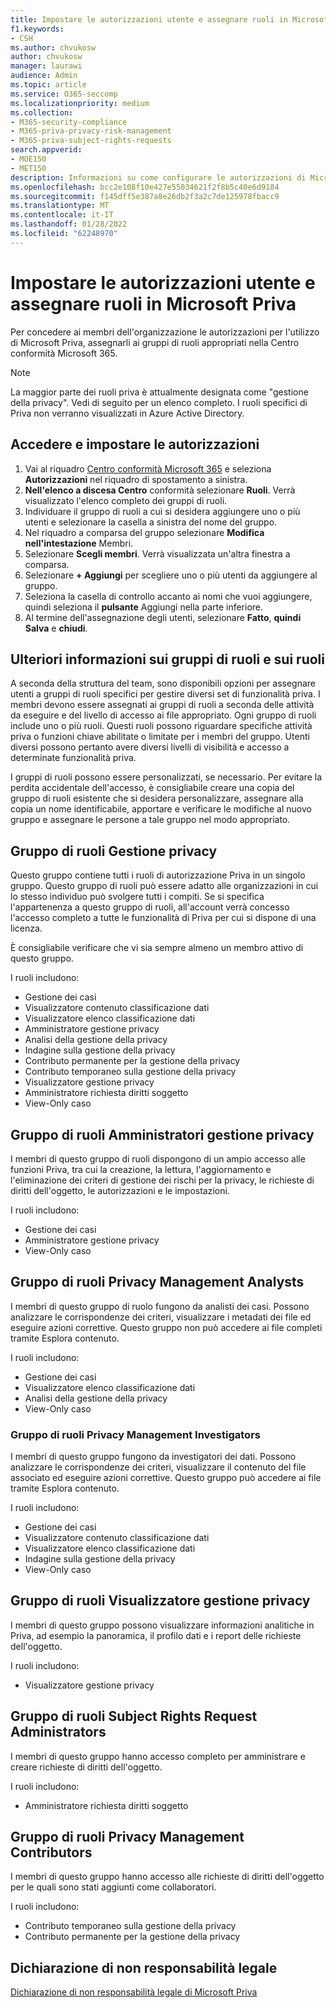 ```yaml
---
title: Impostare le autorizzazioni utente e assegnare ruoli in Microsoft Priva
f1.keywords:
- CSH
ms.author: chvukosw
author: chvukosw
manager: laurawi
audience: Admin
ms.topic: article
ms.service: O365-seccomp
ms.localizationpriority: medium
ms.collection:
- M365-security-compliance
- M365-priva-privacy-risk-management
- M365-priva-subject-rights-requests
search.appverid:
- MOE150
- MET150
description: Informazioni su come configurare le autorizzazioni di Microsoft Priva e assegnare utenti ai gruppi di ruoli.
ms.openlocfilehash: bcc2e108f10e427e55034621f2f8b5c40e6d9184
ms.sourcegitcommit: f145dff5e387a8e26db2f3a2c7de125978fbacc9
ms.translationtype: MT
ms.contentlocale: it-IT
ms.lasthandoff: 01/28/2022
ms.locfileid: "62248970"
---
```

# <a name="set-user-permissions-and-assign-roles-in-microsoft-priva"></a>Impostare le autorizzazioni utente e assegnare ruoli in Microsoft Priva

Per concedere ai membri dell'organizzazione le autorizzazioni per l'utilizzo di Microsoft Priva, assegnarli ai gruppi di ruoli appropriati nella Centro conformità Microsoft 365.

> [!NOTE]
> La maggior parte dei ruoli priva è attualmente designata come "gestione della privacy". Vedi di seguito per un elenco completo. I ruoli specifici di Priva non verranno visualizzati in Azure Active Directory.

## <a name="sign-in-and-set-permissions"></a>Accedere e impostare le autorizzazioni

1. Vai al riquadro [Centro conformità Microsoft 365](https://compliance.microsoft.com/) e seleziona **Autorizzazioni** nel riquadro di spostamento a sinistra.  
2. **Nell'elenco a discesa Centro** conformità selezionare **Ruoli**. Verrà visualizzato l'elenco completo dei gruppi di ruoli.
3. Individuare il gruppo di ruoli a cui si desidera aggiungere uno o più utenti e selezionare la casella a sinistra del nome del gruppo.
4. Nel riquadro a comparsa del gruppo selezionare **Modifica nell'intestazione** Membri.  
5. Selezionare **Scegli membri**. Verrà visualizzata un'altra finestra a comparsa.
6. Selezionare **+ Aggiungi** per scegliere uno o più utenti da aggiungere al gruppo.  
7. Seleziona la casella di controllo accanto ai nomi che vuoi aggiungere, quindi seleziona il **pulsante** Aggiungi nella parte inferiore.  
8. Al termine dell'assegnazione degli utenti, selezionare **Fatto**, **quindi Salva** e **chiudi**.

## <a name="learn-more-about-role-groups-and-roles"></a>Ulteriori informazioni sui gruppi di ruoli e sui ruoli

A seconda della struttura del team, sono disponibili opzioni per assegnare utenti a gruppi di ruoli specifici per gestire diversi set di funzionalità priva. I membri devono essere assegnati ai gruppi di ruoli a seconda delle attività da eseguire e del livello di accesso ai file appropriato. Ogni gruppo di ruoli include uno o più ruoli. Questi ruoli possono riguardare specifiche attività priva o funzioni chiave abilitate o limitate per i membri del gruppo. Utenti diversi possono pertanto avere diversi livelli di visibilità e accesso a determinate funzionalità priva.

I gruppi di ruoli possono essere personalizzati, se necessario. Per evitare la perdita accidentale dell'accesso, è consigliabile creare una copia del gruppo di ruoli esistente che si desidera personalizzare, assegnare alla copia un nome identificabile, apportare e verificare le modifiche al nuovo gruppo e assegnare le persone a tale gruppo nel modo appropriato.

## <a name="privacy-management-role-group"></a>Gruppo di ruoli Gestione privacy

Questo gruppo contiene tutti i ruoli di autorizzazione Priva in un singolo gruppo. Questo gruppo di ruoli può essere adatto alle organizzazioni in cui lo stesso individuo può svolgere tutti i compiti. Se si specifica l'appartenenza a questo gruppo di ruoli, all'account verrà concesso l'accesso completo a tutte le funzionalità di Priva per cui si dispone di una licenza.

È consigliabile verificare che vi sia sempre almeno un membro attivo di questo gruppo.

I ruoli includono:

- Gestione dei casi  
- Visualizzatore contenuto classificazione dati  
- Visualizzatore elenco classificazione dati  
- Amministratore gestione privacy  
- Analisi della gestione della privacy  
- Indagine sulla gestione della privacy  
- Contributo permanente per la gestione della privacy  
- Contributo temporaneo sulla gestione della privacy  
- Visualizzatore gestione privacy  
- Amministratore richiesta diritti soggetto  
- View-Only caso

## <a name="privacy-management-administrators-role-group"></a>Gruppo di ruoli Amministratori gestione privacy

I membri di questo gruppo di ruoli dispongono di un ampio accesso alle funzioni Priva, tra cui la creazione, la lettura, l'aggiornamento e l'eliminazione dei criteri di gestione dei rischi per la privacy, le richieste di diritti dell'oggetto, le autorizzazioni e le impostazioni.

I ruoli includono:

- Gestione dei casi  
- Amministratore gestione privacy  
- View-Only caso

## <a name="privacy-management-analysts-role-group"></a>Gruppo di ruoli Privacy Management Analysts

I membri di questo gruppo di ruolo fungono da analisti dei casi. Possono analizzare le corrispondenze dei criteri, visualizzare i metadati dei file ed eseguire azioni correttive. Questo gruppo non può accedere ai file completi tramite Esplora contenuto.

I ruoli includono:

- Gestione dei casi  
- Visualizzatore elenco classificazione dati  
- Analisi della gestione della privacy  
- View-Only caso

### <a name="privacy-management-investigators-role-group"></a>Gruppo di ruoli Privacy Management Investigators

I membri di questo gruppo fungono da investigatori dei dati. Possono analizzare le corrispondenze dei criteri, visualizzare il contenuto del file associato ed eseguire azioni correttive. Questo gruppo può accedere ai file tramite Esplora contenuto.

I ruoli includono:

- Gestione dei casi  
- Visualizzatore contenuto classificazione dati  
- Visualizzatore elenco classificazione dati  
- Indagine sulla gestione della privacy  
- View-Only caso

## <a name="privacy-management-viewer-role-group"></a>Gruppo di ruoli Visualizzatore gestione privacy

I membri di questo gruppo possono visualizzare informazioni analitiche in Priva, ad esempio la panoramica, il profilo dati e i report delle richieste dell'oggetto.

I ruoli includono:

- Visualizzatore gestione privacy

## <a name="subject-rights-request-administrators-role-group"></a>Gruppo di ruoli Subject Rights Request Administrators

I membri di questo gruppo hanno accesso completo per amministrare e creare richieste di diritti dell'oggetto.

I ruoli includono:

- Amministratore richiesta diritti soggetto

## <a name="privacy-management-contributors-role-group"></a>Gruppo di ruoli Privacy Management Contributors

I membri di questo gruppo hanno accesso alle richieste di diritti dell'oggetto per le quali sono stati aggiunti come collaboratori.  

I ruoli includono:

- Contributo temporaneo sulla gestione della privacy  
- Contributo permanente per la gestione della privacy

## <a name="legal-disclaimer"></a>Dichiarazione di non responsabilità legale

[Dichiarazione di non responsabilità legale di Microsoft Priva](priva-disclaimer.md)